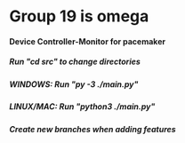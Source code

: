 # Group 19 is omega

#### Device Controller-Monitor for pacemaker

##### Run "cd src" to change directories

##### WINDOWS: Run "py -3 ./main.py" 

##### LINUX/MAC: Run "python3 ./main.py"

##### Create new branches when adding features 

